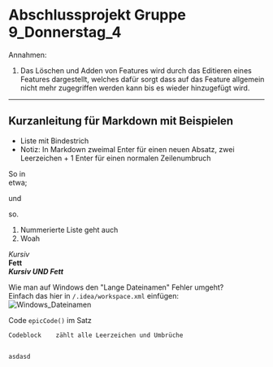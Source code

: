 # Abschlussprojekt Gruppe 9_Donnerstag_4
 
Annahmen:
1. Das Löschen und Adden von Features wird durch das Editieren eines Features dargestellt, welches dafür sorgt dass auf das Feature allgemein nicht mehr zugegriffen werden kann bis es wieder hinzugefügt wird.









---
## Kurzanleitung für Markdown mit Beispielen
- Liste mit Bindestrich
- Notiz: In Markdown zweimal Enter für einen neuen Absatz, zwei Leerzeichen + 1 Enter
  für einen normalen Zeilenumbruch

So in  
etwa;

und

so.
1. Nummerierte Liste geht auch
2. Woah

*Kursiv*  
**Fett**  
***Kursiv UND Fett***

Wie man auf Windows den "Lange Dateinamen" Fehler umgeht?  
Einfach das hier in `/.idea/workspace.xml` einfügen:  
![Windows_Dateinamen](https://cdn.discordapp.com/attachments/1062062247624572988/1062415104605438112/image.png)

Code `epicCode()` im Satz

```
Codeblock    zählt alle Leerzeichen und Umbrüche


asdasd
```
